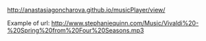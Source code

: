 http://anastasiagoncharova.github.io/musicPlayer/view/


Example of url:
http://www.stephaniequinn.com/Music/Vivaldi%20-%20Spring%20from%20Four%20Seasons.mp3